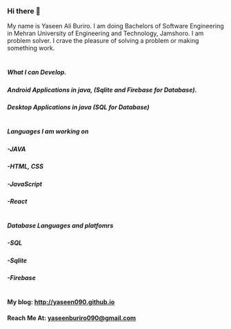 ### Hi there 👋

My name is Yaseen Ali Buriro. I am doing Bachelors of Software Engineering in Mehran University of Engineering and Technology, Jamshoro. I am problem solver. I crave the pleasure of solving a problem or making something work.
#
##### What I can Develop.
##### Android Applications in java, (Sqlite and Firebase for Database). 
##### Desktop Applications in java  (SQL for Database)
#
##### Languages I am working on
##### -JAVA
##### -HTML, CSS
##### -JavaScript
##### -React
#
##### Database Languages and platfomrs 
##### -SQL
##### -Sqlite
##### -Firebase
#
#### My blog: http://yaseen090.github.io
#### Reach Me At: yaseenburiro090@gmail.com

